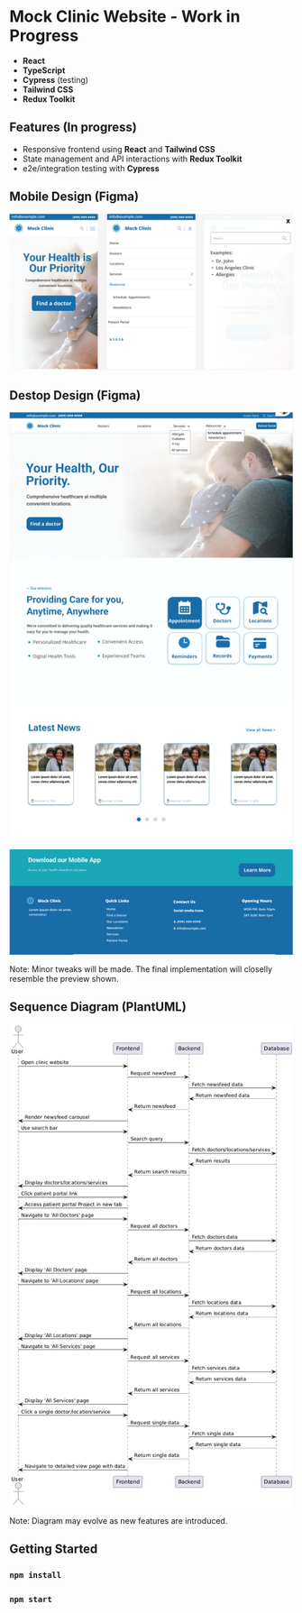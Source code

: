 # Mock Clinic Website - Work in Progress

- **React**
- **TypeScript**
- **Cypress** (testing)
- **Tailwind CSS** 
- **Redux Toolkit**


## Features (In progress)
- Responsive frontend using **React** and **Tailwind CSS**
- State management and API interactions with **Redux Toolkit**
- e2e/integration testing with **Cypress**


## Mobile Design (Figma)
![Figma Design Preview](/public/images/mobile-view.PNG) 

## Destop Design (Figma)

![Figma Design Preview](/public/images/Mock-Clinic.PNG) 

Note: Minor tweaks will be made. The final implementation will closelly resemble the preview shown. 


## Sequence Diagram (PlantUML)
![Sequence Diagram](public/images/mock-clinic-sequence-diagram.png)

Note: Diagram may evolve as new features are introduced.


## Getting Started

### `npm install`

### `npm start`


